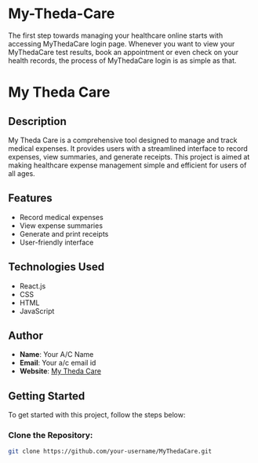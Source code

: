 # My-Theda-Care
The first step towards managing your healthcare online starts with accessing MyThedaCare login page. Whenever you want to view your MyThedaCare test results, book an appointment or even check on your health records, the process of MyThedaCare login is as simple as that.
# My Theda Care

## Description
My Theda Care is a comprehensive tool designed to manage and track medical expenses. It provides users with a streamlined interface to record expenses, view summaries, and generate receipts. This project is aimed at making healthcare expense management simple and efficient for users of all ages.

## Features
- Record medical expenses
- View expense summaries
- Generate and print receipts
- User-friendly interface

## Technologies Used
- React.js
- CSS
- HTML
- JavaScript

## Author
- **Name**: Your A/C Name
- **Email**: Your a/c email id
- **Website**: [My Theda Care](https://www.mytheda-care.com)
## Getting Started
To get started with this project, follow the steps below:

### Clone the Repository:
```bash
git clone https://github.com/your-username/MyThedaCare.git

